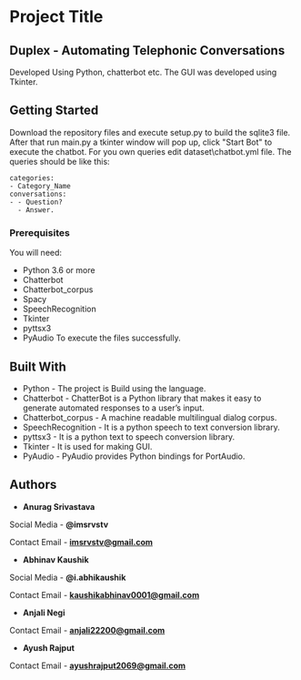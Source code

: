 ﻿# Project Title

## Duplex - Automating Telephonic Conversations 
Developed Using Python, chatterbot etc.
The GUI was developed using Tkinter.

## Getting Started

Download the repository files and execute setup.py to build the sqlite3 file. After that run main.py a tkinter window will pop up, click "Start Bot" to execute the chatbot.
For you own queries edit dataset\chatbot.yml file.
The queries should be like this:

```
categories:
- Category_Name
conversations:
- - Question?
  - Answer.
```

### Prerequisites

You will need:
* Python 3.6 or more
* Chatterbot
* Chatterbot_corpus
* Spacy
* SpeechRecognition
* Tkinter
* pyttsx3
* PyAudio
To execute the files successfully.

## Built With

* Python - The project is Build using the language.
* Chatterbot - ChatterBot is a Python library that makes it easy to generate automated responses to a user’s input.
* Chatterbot_corpus - A machine readable multilingual dialog corpus.
* SpeechRecognition - It is a python speech to text conversion library.
* pyttsx3 - It is a python text to speech conversion library.
* Tkinter - It is used for making GUI.
* PyAudio - PyAudio provides Python bindings for PortAudio.

## Authors

* **Anurag Srivastava**

Social Media - **@imsrvstv**

Contact Email - **imsrvstv@gmail.com**

* **Abhinav Kaushik**

Social Media - **@i.abhikaushik**

Contact Email - **kaushikabhinav0001@gmail.com**

* **Anjali Negi**

Contact Email - **anjali22200@gmail.com**

* **Ayush Rajput**

Contact Email - **ayushrajput2069@gmail.com**
